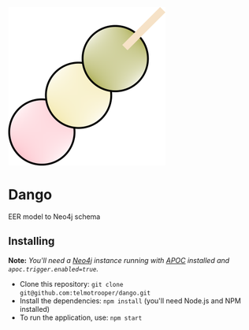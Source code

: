 ![Dango](src/client/assets/dango.png)

# Dango
EER model to Neo4j schema

## Installing

__Note:__ *You'll need a [Neo4j](https://neo4j.com/) instance running with [APOC](https://neo4j.com/labs/apoc/) installed and `apoc.trigger.enabled=true`.*

* Clone this repository: `git clone git@github.com:telmotrooper/dango.git`
* Install the dependencies: `npm install` (you'll need Node.js and NPM installed)
* To run the application, use: `npm start`
